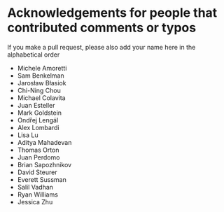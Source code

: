 # Acknowledgements for people that contributed comments or typos

If you make a pull request, please also add your name here in the alphabetical order

* Michele Amoretti
* Sam Benkelman
* Jarosław Błasiok
* Chi-Ning Chou
* Michael Colavita
* Juan Esteller
* Mark Goldstein
* Ondřej Lengál
* Alex Lombardi
* Lisa Lu
* Aditya Mahadevan
* Thomas Orton
* Juan Perdomo
* Brian Sapozhnikov
* David Steurer
* Everett Sussman
* Salil Vadhan
* Ryan Williams
* Jessica Zhu
